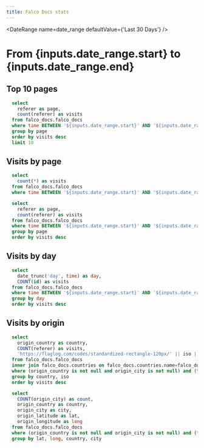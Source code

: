 ```yaml
---
title: Falco Docs stats
---
```


<DateRange
    name=date_range
    defaultValue={'Last 30 Days'}
/>

# From {inputs.date_range.start} to {inputs.date_range.end}

## Top 10  pages

```sql top_10_pages
  select 
    referer as page,
    count(referer) as visits
  from falco_docs.falco_docs
  where time BETWEEN '${inputs.date_range.start}' AND '${inputs.date_range.end}'
  group by page
  order by visits desc
  limit 10
```

<BarChart 
    data={top_10_pages}
    x=page
    y=visits 
    swapXY=true
/>

## Visits by page

```sql visits
  select
    count(*) as visits
  from falco_docs.falco_docs
  where time BETWEEN '${inputs.date_range.start}' AND '${inputs.date_range.end}'
```

<BigValue 
  data={visits} 
  value=visits
  fmt="%d.0"
/>

```sql visits_by_page
  select 
    referer as page,
    count(referer) as visits
  from falco_docs.falco_docs
  where time BETWEEN '${inputs.date_range.start}' AND '${inputs.date_range.end}'
  group by page
  order by visits desc
```

<DataTable data={visits_by_page}/>

## Visits by day

```sql visits_by_day
  select 
    date_trunc('day', time) as day,
    COUNT(id) as visits
  from falco_docs.falco_docs
  where time BETWEEN '${inputs.date_range.start}' AND '${inputs.date_range.end}'
  group by day
  order by visits desc
```

<LineChart 
    data={visits_by_day}
    x=day
    y=visits 
    yAxisTitle="Visits by day"
    step=true
/>

<CalendarHeatmap 
    data={visits_by_day}
    date=day
    value=visits
    title="Calendar Heatmap"
    subtitle="Daily visits"
/>

## Visits by origin

```sql count_by_origins
  select
    origin_country as country,
    COUNT(referer) as visits,
    'https://flaglog.com/codes/standardized-rectangle-120px/' || iso || '.png' as flag
  from falco_docs.falco_docs
  inner join falco_docs.countries on falco_docs.countries.name=falco_docs.falco_docs.origin_country;
  where (origin_country is not null and origin_city is not null) and (time BETWEEN '${inputs.date_range.start}' AND '${inputs.date_range.end}')
  group by country, iso
  order by visits desc
```

<DataTable data={count_by_origins}>
  <Column id=flag contentType=image height=30px align=center />
	<Column id=country />
	<Column id=visits />
</DataTable>

```sql lat_long_origins
  select
    COUNT(origin_city) as count,
    origin_country as country,
    origin_city as city,
    origin_latitude as lat,
    origin_longitude as long
  from falco_docs.falco_docs
  where (origin_country is not null and origin_city is not null) and (time BETWEEN '${inputs.date_range.start}' AND '${inputs.date_range.end}')
  group by lat, long, country, city
```

<BubbleMap 
    data={lat_long_origins} 
    lat=lat 
    long=long 
    size=count
    value=count
    height=500
    pointName=city
/>